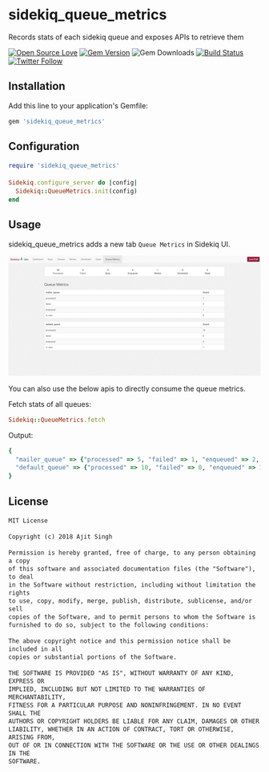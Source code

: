 # sidekiq_queue_metrics
Records stats of each sidekiq queue and exposes APIs to retrieve them

[![Open Source Love](https://badges.frapsoft.com/os/v1/open-source.svg?v=102)](https://opensource.org/licenses/MIT)
[![Gem Version](https://badge.fury.io/rb/sidekiq_queue_metrics.svg)](https://badge.fury.io/rb/sidekiq_queue_metrics)
![Gem Downloads](http://ruby-gem-downloads-badge.herokuapp.com/sidekiq_queue_metrics?type=total)
[![Build Status](https://travis-ci.org/ajitsing/sidekiq_queue_metrics.svg?branch=master)](https://travis-ci.org/ajitsing/sidekiq_queue_metrics)
[![Twitter Follow](https://img.shields.io/twitter/follow/Ajit5ingh.svg?style=social)](https://twitter.com/Ajit5ingh)

## Installation
Add this line to your application's Gemfile:
```ruby
gem 'sidekiq_queue_metrics'
```

## Configuration
```ruby
require 'sidekiq_queue_metrics'

Sidekiq.configure_server do |config|
  Sidekiq::QueueMetrics.init(config)
end
```

## Usage
sidekiq_queue_metrics adds a new tab `Queue Metrics` in Sidekiq UI.

<img src="https://github.com/ajitsing/ScreenShots/blob/master/sidekiq_queue_metrics/sidekiq_queue_metrics.png"/>

You can also use the below apis to directly consume the queue metrics.

Fetch stats of all queues:
```ruby
Sidekiq::QueueMetrics.fetch
```

Output:
```ruby
{
  "mailer_queue" => {"processed" => 5, "failed" => 1, "enqueued" => 2, "in_retry" => 0},
  "default_queue" => {"processed" => 10, "failed" => 0, "enqueued" => 1, "in_retry" => 1}
}
```

## License
```LICENSE
MIT License

Copyright (c) 2018 Ajit Singh

Permission is hereby granted, free of charge, to any person obtaining a copy
of this software and associated documentation files (the "Software"), to deal
in the Software without restriction, including without limitation the rights
to use, copy, modify, merge, publish, distribute, sublicense, and/or sell
copies of the Software, and to permit persons to whom the Software is
furnished to do so, subject to the following conditions:

The above copyright notice and this permission notice shall be included in all
copies or substantial portions of the Software.

THE SOFTWARE IS PROVIDED "AS IS", WITHOUT WARRANTY OF ANY KIND, EXPRESS OR
IMPLIED, INCLUDING BUT NOT LIMITED TO THE WARRANTIES OF MERCHANTABILITY,
FITNESS FOR A PARTICULAR PURPOSE AND NONINFRINGEMENT. IN NO EVENT SHALL THE
AUTHORS OR COPYRIGHT HOLDERS BE LIABLE FOR ANY CLAIM, DAMAGES OR OTHER
LIABILITY, WHETHER IN AN ACTION OF CONTRACT, TORT OR OTHERWISE, ARISING FROM,
OUT OF OR IN CONNECTION WITH THE SOFTWARE OR THE USE OR OTHER DEALINGS IN THE
SOFTWARE.
```
